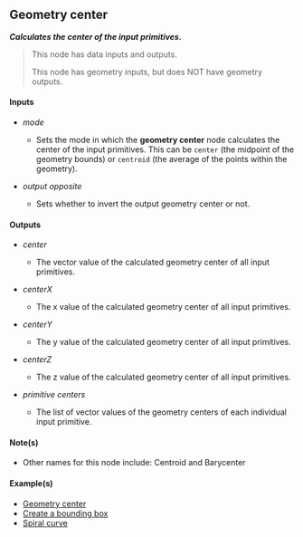 ## Geometry center

**_Calculates the center of the input primitives._**

> This node has data inputs and outputs.
>
> This node has geometry inputs, but does NOT have geometry outputs.


#### Inputs

* _mode_

  * Sets the mode in which the **geometry center** node calculates the center of the input primitives. This can be `center` (the midpoint of the geometry bounds) or `centroid` (the average of the points within the geometry).

* _output opposite_

  * Sets whether to invert the output geometry center or not.


#### Outputs

* _center_

  * The vector value of the calculated geometry center of all input primitives.

* _centerX_

  * The x value of the calculated geometry center of all input primitives.

* _centerY_

  * The y value of the calculated geometry center of all input primitives.

* _centerZ_

  * The z value of the calculated geometry center of all input primitives.

* _primitive centers_

  * The list of vector values of the geometry centers of each individual input primitive.


#### Note(s)



* Other names for this node include: Centroid and Barycenter


#### Example(s)



* <a href="https://creator.trimble.com/graph?assetURI=whp:2d0e0c34-7abb-4d9a-8059-f52783a2bb4b&version=latest" target="_blank">Geometry center</a>
* <a href="https://creator.trimble.com/graph?assetURI=whp:db2e8f1e-4682-4580-89c4-b5b9ad60cc96&version=latest" target="_blank">Create a bounding box</a>
* <a href="https://creator.trimble.com/graph?assetURI=whp:9be3e2e0-6dbb-4c83-a1f1-49a80e7f1cb2&version=latest" target="_blank">Spiral curve</a>
